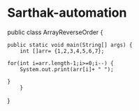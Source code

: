 # Sarthak-automation
public class ArrayReverseOrder {

	public static void main(String[] args) {
		int []arr= {1,2,3,4,5,6,7};
	
	for(int i=arr.length-1;i>=0;i--) {
		System.out.print(arr[i]+ " ");

	}
		}

}

